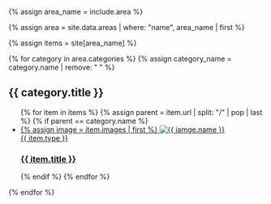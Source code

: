 {% assign area_name = include.area %}

{% assign area = site.data.areas | where: "name", area_name | first %}

{% assign items = site[area_name] %}

{% for category in area.categories %}
  {% assign category_name = category.name | remove: " " %}
  <section class="projects">
    <div class="container">
      <h1 class="cat-title projects">{{ category.title }}</h1>
      <ul class="projects-list {{ category_name }}">
        {% for item in items %}
          {% assign parent  = item.url | split: "/" | pop | last %}
          {% if parent == category.name %}
            <li class="grid-item {% if item.landscape %}landscape{% endif %}">
              <a href="{{ item.url | prepend: site.baseurl }}">
                <div class="img-wrapper">
                  {% assign image = item.images | first %}
                  <img src="{{ site.baseurl }}assets/images/{{ image.name | split: '.' | first }}/medium.png" alt="{{ iamge.name }}" />
                </div>
                <span class="h2">{{ item.type }}</span>
                <h3>{{ item.title }}</h3>
              </a>
            </li>
          {% endif %}
        {% endfor %}
      </ul>
    </div>
  </section>

  <script>
    var grid_{{ category.name | replace: "-", "_" }} = document.querySelector('.{{ category.name }}');
    var msnry_{{ category.name | replace: "-", "_" }};

    imagesLoaded(grid_{{ category.name | replace: "-", "_" }}, function() {
      msnry_{{ category.name | replace: "-", "_" }} = new Masonry(grid_{{ category.name | replace: "-", "_"}}, {
        itemSelector: '.grid-item',
        percentPosition: true
      });
    });
  </script>
{% endfor %}




